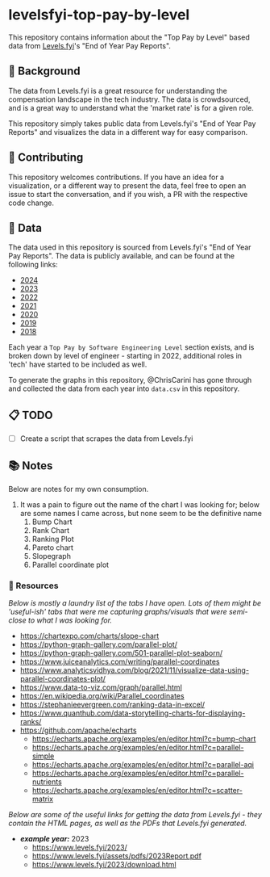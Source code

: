 # levelsfyi-top-pay-by-level

This repository contains information about the "Top Pay by Level" based data from [Levels.fyi](https://levels.fyi)'s "End of Year Pay Reports".

## 📣 Background

The data from Levels.fyi is a great resource for understanding the compensation landscape in the tech industry. The data is crowdsourced, and is a great way to understand what the 'market rate' is for a given role.

This repository simply takes public data from Levels.fyi's "End of Year Pay Reports" and visualizes the data in a different way for easy comparison.

## 🤝 Contributing

This repository welcomes contributions. If you have an idea for a visualization, or a different way to present the data, feel free to open an issue to start the conversation, and if you wish, a PR with the respective code change.

## 🔄 Data

The data used in this repository is sourced from Levels.fyi's "End of Year Pay Reports". The data is publicly available, and can be found at the following links:
- [2024](https://www.levels.fyi/2024/)
- [2023](https://www.levels.fyi/2023/)
- [2022](https://www.levels.fyi/2022/)
- [2021](https://www.levels.fyi/2021/)
- [2020](https://www.levels.fyi/2020/)
- [2019](https://www.levels.fyi/2019/)
- [2018](https://www.levels.fyi/2018/)

Each year a `Top Pay by Software Engineering Level` section exists, and is broken down by level of engineer - starting in 2022, additional roles in 'tech' have started to be included as well.

To generate the graphs in this repository, @ChrisCarini has gone through and collected the data from each year into `data.csv` in this repository.

## 📋 TODO

- [ ] Create a script that scrapes the data from Levels.fyi

## 📚 Notes

Below are notes for my own consumption.

1. It was a pain to figure out the name of the chart I was looking for; below are some names I came across, but none seem to be the definitive name
   1. Bump Chart
   2. Rank Chart
   3. Ranking Plot
   4. Pareto chart
   5. Slopegraph
   6. Parallel coordinate plot


### 📖 Resources

_Below is mostly a laundry list of the tabs I have open. Lots of them might be 'useful-ish' tabs that were me capturing graphs/visuals that were _semi-close_ to what I was looking for._

- https://chartexpo.com/charts/slope-chart
- https://python-graph-gallery.com/parallel-plot/
- https://python-graph-gallery.com/501-parallel-plot-seaborn/
- https://www.juiceanalytics.com/writing/parallel-coordinates
- https://www.analyticsvidhya.com/blog/2021/11/visualize-data-using-parallel-coordinates-plot/
- https://www.data-to-viz.com/graph/parallel.html
- https://en.wikipedia.org/wiki/Parallel_coordinates
- https://stephanieevergreen.com/ranking-data-in-excel/
- https://www.quanthub.com/data-storytelling-charts-for-displaying-ranks/
- https://github.com/apache/echarts
  - https://echarts.apache.org/examples/en/editor.html?c=bump-chart
  - https://echarts.apache.org/examples/en/editor.html?c=parallel-simple
  - https://echarts.apache.org/examples/en/editor.html?c=parallel-aqi
  - https://echarts.apache.org/examples/en/editor.html?c=parallel-nutrients
  - https://echarts.apache.org/examples/en/editor.html?c=scatter-matrix

_Below are some of the useful links for getting the data from Levels.fyi - they contain the HTML pages, as well as the PDFs that Levels.fyi generated._

- **_example year:_** 2023
  - https://www.levels.fyi/2023/
  - https://www.levels.fyi/assets/pdfs/2023Report.pdf
  - https://www.levels.fyi/2023/download.html